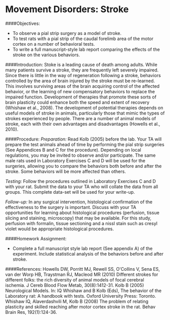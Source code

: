 # Movement Disorders: Stroke

####Objectives:
*	To observe a pial strip surgery as a model of stroke.
*	To test rats with a pial strip of the caudal forelimb area of the motor cortex on a number of behavioral tests.
*	To write a full manuscript-style lab report comparing the effects of the stroke on the various behaviors.

####Introduction:
Stoke is a leading cause of death among adults.  While many patients survive a stroke, they are frequently left severely impaired.  Since there is little in the way of regeneration following a stroke, behaviors controlled by the area of brain injured by the stroke must be re-learned.  This involves surviving areas of the brain acquiring control of the affected behavior, or the learning of new compensatory behaviors to replace the impaired function.  Development of therapies that promote these sorts of brain plasticity could enhance both the speed and extent of recovery (Whishaw et al., 2008).  The development of potential therapies depends on useful models of stroke in animals, particularly those that mimic the types of strokes experienced by people.  There are a number of animal models of stroke, each with their own advantages and disadvantages (Howells et al., 2010).

####Procedure:
*Preparation:*
Read Kolb (2005) before the lab.
Your TA will prepare the test animals ahead of time by performing the pial strip surgeries (See Appendices B and C for the procedure).  Depending on local regulations, you may be invited to observe and/or participate.  The same male rats used in Laboratory Exercises C and D will be used for the surgeries, allowing you to compare the behaviors both before and after the stroke.  Some behaviors will be more affected than others.

*Testing:*
Follow the procedures outlined in Laboratory Exercises C and D with your rat.  Submit the data to your TA who will collate the data from all groups.  This complete data-set will be used for your write-up.

*Follow-up:*
In any surgical intervention, histological confirmation of the effectiveness to the surgery is important.  Discuss with your TA opportunities for learning about histological procedures (perfusion, tissue slicing and staining, microscopy) that may be available.  For this study, perfusion with formalin, tissue sectioning and a nissl stain such as cresyl violet would be appropriate histological procedures.

####Homework Assignment:
*	Complete a full manuscript style lab report (See appendix A) of the experiment.  Include statistical analysis of the behaviors before and after stroke.

####References:
Howells DW, Porritt MJ, Rewell SS, O'Collins V, Sena ES, van der Worp HB, Traystman RJ, Macleod MR (2010) Different strokes for different folks: the rich diversity of animal models of focal cerebral ischemia. J Cereb Blood Flow Metab, 30(8):1412-31.
Kolb B (2005) Neurological Models. In: IQ Whishaw and B Kolb (Eds), The behavior of the Laboratory rat: A handbook with tests. Oxford University Press: Toronto.
Whishaw IQ, Alaverdashvili M, Kolb B (2008) The problem of relating plasticity and skilled reaching after motor cortex stroke in the rat. Behav Brain Res, 192(1):124-36.
